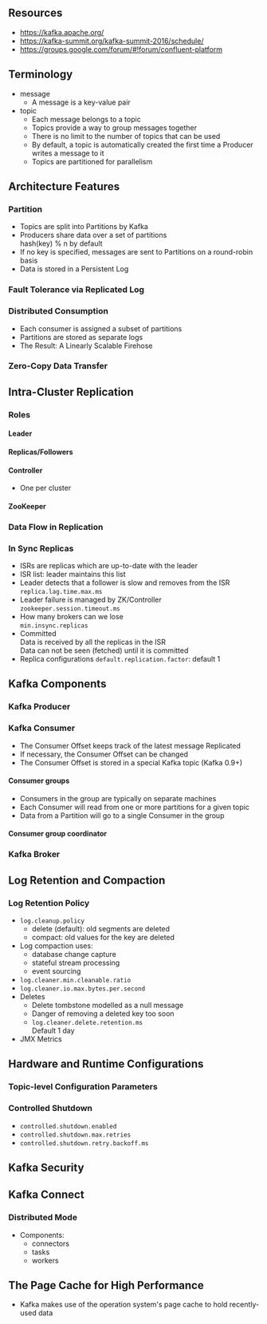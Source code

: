 ## Resources
- https://kafka.apache.org/
- https://kafka-summit.org/kafka-summit-2016/schedule/
- https://groups.google.com/forum/#!forum/confluent-platform


## Terminology
- message
  - A message is a key-value pair
- topic
  - Each message belongs to a topic  
  - Topics provide a way to group messages together  
  - There is no limit to the number of topics that can be used  
  - By default, a topic is automatically created the first time a Producer writes a message to it  
  - Topics are partitioned for parallelism


## Architecture Features
### Partition
- Topics are split into Partitions by Kafka  
- Producers share data over a set of partitions  
hash(key) % n by default
- If no key is specified, messages are sent to Partitions on a round-robin basis
- Data is stored in a Persistent Log  


### Fault Tolerance via Replicated Log




### Distributed Consumption
- Each consumer is assigned a subset of partitions
- Partitions are stored as separate logs
- The Result: A Linearly Scalable Firehose


### Zero-Copy Data Transfer


##  Intra-Cluster Replication
### Roles
#### Leader
#### Replicas/Followers
#### Controller
- One per cluster

#### ZooKeeper

###  Data Flow in Replication
### In Sync Replicas
- ISRs are replicas which are up-to-date with the leader
- ISR list: leader maintains this list
- Leader detects that a follower is slow and removes from the ISR  
`replica.lag.time.max.ms`
- Leader failure is managed by ZK/Controller  
`zookeeper.session.timeout.ms`
- How many brokers can we lose  
`min.insync.replicas`
- Committed  
Data is received by all the replicas in the ISR  
Data can not be seen (fetched) until it is committed
- Replica configurations
`default.replication.factor`: default 1


## Kafka Components
### Kafka Producer
### Kafka Consumer
- The Consumer Offset keeps track of the latest message Replicated  
- If necessary, the Consumer Offset can be changed
- The Consumer Offset is stored in a special Kafka topic (Kafka 0.9+)
#### Consumer groups
- Consumers in the group are typically on separate machines
- Each Consumer will read from one or more partitions for a given topic
- Data from a Partition will go to a single Consumer in the group
#### Consumer group coordinator
### Kafka Broker


##  Log Retention and Compaction
### Log Retention Policy
- `log.cleanup.policy`  
  - delete (default): old segments are deleted
  - compact: old values for the key are deleted
- Log compaction uses:  
  - database change capture
  - stateful stream processing
  - event sourcing
- `log.cleaner.min.cleanable.ratio`
- `log.cleaner.io.max.bytes.per.second`
- Deletes
  - Delete tombstone modelled as a null message
  - Danger of removing a deleted key too soon
  - `log.cleaner.delete.retention.ms`  
  Default 1 day
- JMX Metrics


## Hardware and Runtime Configurations
### Topic-level Configuration Parameters

### Controlled Shutdown
- `controlled.shutdown.enabled`
- `controlled.shutdown.max.retries`
- `controlled.shutdown.retry.backoff.ms`


## Kafka Security


## Kafka Connect
### Distributed Mode
- Components:
  - connectors
  - tasks
  - workers


## The Page Cache for High Performance
- Kafka makes use of the operation system's page cache to hold recently-used data
